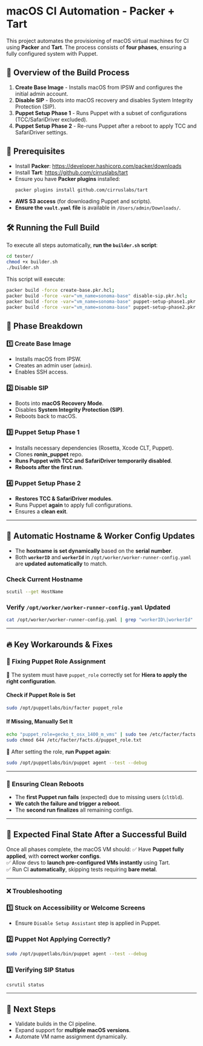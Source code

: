 # macOS CI Automation - Packer + Tart

This project automates the provisioning of macOS virtual machines for CI using **Packer** and **Tart**. The process consists of **four phases**, ensuring a fully configured system with Puppet.

## 🚀 Overview of the Build Process

1. **Create Base Image** - Installs macOS from IPSW and configures the initial admin account.
2. **Disable SIP** - Boots into macOS recovery and disables System Integrity Protection (SIP).
3. **Puppet Setup Phase 1** - Runs Puppet with a subset of configurations (TCC/SafariDriver excluded).
4. **Puppet Setup Phase 2** - Re-runs Puppet after a reboot to apply TCC and SafariDriver settings.

## 🔧 Prerequisites

- Install **Packer**: https://developer.hashicorp.com/packer/downloads
- Install **Tart**: https://github.com/cirruslabs/tart
- Ensure you have **Packer plugins** installed:
  ```sh
  packer plugins install github.com/cirruslabs/tart
  ```
- **AWS S3 access** (for downloading Puppet and scripts).
- **Ensure the `vault.yaml` file** is available in `/Users/admin/Downloads/`.

## 🛠 Running the Full Build

To execute all steps automatically, **run the `builder.sh` script**:

```sh
cd tester/
chmod +x builder.sh
./builder.sh
```

This script will execute:
```sh
packer build -force create-base.pkr.hcl;
packer build -force -var="vm_name=sonoma-base" disable-sip.pkr.hcl;
packer build -force -var="vm_name=sonoma-base" puppet-setup-phase1.pkr.hcl;
packer build -force -var="vm_name=sonoma-base" puppet-setup-phase2.pkr.hcl;
```

## 📜 Phase Breakdown

### 1️⃣ Create Base Image
- Installs macOS from IPSW.
- Creates an admin user (`admin`).
- Enables SSH access.

### 2️⃣ Disable SIP
- Boots into **macOS Recovery Mode**.
- Disables **System Integrity Protection (SIP)**.
- Reboots back to macOS.

### 3️⃣ Puppet Setup Phase 1
- Installs necessary dependencies (Rosetta, Xcode CLT, Puppet).
- Clones **ronin_puppet** repo.
- **Runs Puppet with TCC and SafariDriver temporarily disabled**.
- **Reboots after the first run**.

### 4️⃣ Puppet Setup Phase 2
- **Restores TCC & SafariDriver modules**.
- Runs Puppet **again** to apply full configurations.
- Ensures a **clean exit**.

---

## **🔹 Automatic Hostname & Worker Config Updates**
- The **hostname is set dynamically** based on the **serial number**.
- Both **`workerID`** and **`workerId`** in `/opt/worker/worker-runner-config.yaml` are **updated automatically** to match.

### **Check Current Hostname**
```sh
scutil --get HostName
```

### **Verify `/opt/worker/worker-runner-config.yaml` Updated**
```sh
cat /opt/worker/worker-runner-config.yaml | grep "workerID\|workerId"
```

---

## 🔥 **Key Workarounds & Fixes**

### 🛑 Fixing Puppet Role Assignment
🔹 The system must have `puppet_role` correctly set for **Hiera to apply the right configuration**.

#### **Check if Puppet Role is Set**
```sh
sudo /opt/puppetlabs/bin/facter puppet_role
```

#### **If Missing, Manually Set It**
```sh
echo "puppet_role=gecko_t_osx_1400_m_vms" | sudo tee /etc/facter/facts.d/puppet_role.txt
sudo chmod 644 /etc/facter/facts.d/puppet_role.txt
```

🔹 After setting the role, **run Puppet again**:
```sh
sudo /opt/puppetlabs/bin/puppet agent --test --debug
```

---

### 🔄 Ensuring Clean Reboots
- The **first Puppet run fails** (expected) due to missing users (`cltbld`).
- **We catch the failure and trigger a reboot**.
- The **second run finalizes** all remaining configs.

---

## **🎯 Expected Final State After a Successful Build**
Once all phases complete, the macOS VM should:
✅ Have **Puppet fully applied**, with **correct worker configs**.  
✅ Allow devs to **launch pre-configured VMs instantly** using Tart.  
✅ Run CI **automatically**, skipping tests requiring **bare metal**.  

---

### **❌ Troubleshooting**

### 1️⃣ Stuck on Accessibility or Welcome Screens
- Ensure `Disable Setup Assistant` step is applied in Puppet.

### 2️⃣ Puppet Not Applying Correctly?
```sh
sudo /opt/puppetlabs/bin/puppet agent --test --debug
```

### 3️⃣ Verifying SIP Status
```sh
csrutil status
```

---

## 🎉 Next Steps
- Validate builds in the CI pipeline.
- Expand support for **multiple macOS versions**.
- Automate VM name assignment dynamically.
